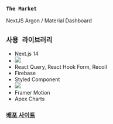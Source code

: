 ### `The Market`

NextJS Argon / Material Dashboard

## `사용 라이브러리`
- Next.js 14
- <img src="https://img.shields.io/badge/typescript-003671?style=flat&logo=TypeScript&logoColor=3178C6"/>
- React Query, React Hook Form, Recoil
- Firebase
- Styled Component
- <img src="https://img.shields.io/badge/scss-75003a?style=flat&logo=Sass&logoColor=CC6699"/>
- Framer Motion
- Apex Charts

### [배포 사이트](https://the-market-omega.vercel.app/)